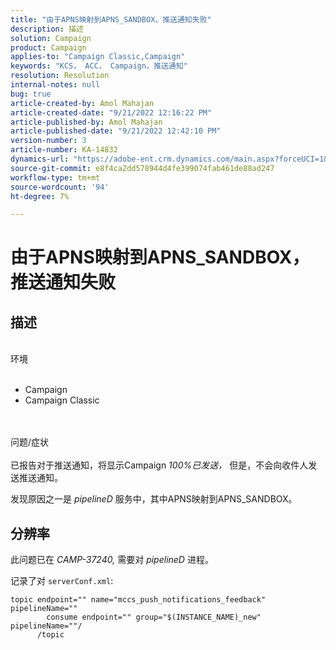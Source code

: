 ```yaml
---
title: "由于APNS映射到APNS_SANDBOX，推送通知失败"
description: 描述
solution: Campaign
product: Campaign
applies-to: "Campaign Classic,Campaign"
keywords: "KCS， ACC， Campaign，推送通知"
resolution: Resolution
internal-notes: null
bug: true
article-created-by: Amol Mahajan
article-created-date: "9/21/2022 12:16:22 PM"
article-published-by: Amol Mahajan
article-published-date: "9/21/2022 12:42:10 PM"
version-number: 3
article-number: KA-14832
dynamics-url: "https://adobe-ent.crm.dynamics.com/main.aspx?forceUCI=1&pagetype=entityrecord&etn=knowledgearticle&id=d0109231-a739-ed11-9db1-002248086cae"
source-git-commit: e8f4ca2dd578944d4fe399074fab461de88ad247
workflow-type: tm+mt
source-wordcount: '94'
ht-degree: 7%

---
```


# 由于APNS映射到APNS_SANDBOX，推送通知失败

## 描述

<br>环境<br><br>
- Campaign
- Campaign Classic

<br><br>问题/症状<br><br>
已报告对于推送通知，将显示Campaign *100%已发送，* 但是，不会向收件人发送推送通知。

发现原因之一是 *pipelineD* 服务中，其中APNS映射到APNS_SANDBOX。


## 分辨率


此问题已在 *CAMP-37240,* 需要对 *pipelineD* 进程。

记录了对 `serverConf.xml`:


```
topic endpoint="" name="mccs_push_notifications_feedback" pipelineName=""
        consume endpoint="" group="$(INSTANCE_NAME)_new" pipelineName=""/
      /topic
```

